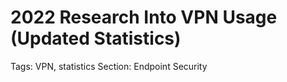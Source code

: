 # 2022 Research Into VPN Usage (Updated Statistics)

Tags: VPN, statistics
Section: Endpoint Security